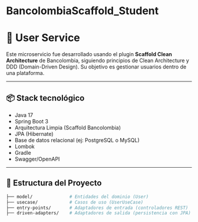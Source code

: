 # BancolombiaScaffold_Student
# 👤 User Service

Este microservicio fue desarrollado usando el plugin **Scaffold Clean Architecture** de Bancolombia, siguiendo principios de Clean Architecture y DDD (Domain-Driven Design). Su objetivo es gestionar usuarios dentro de una plataforma.

---

## 📦 Stack tecnológico

- Java 17
- Spring Boot 3
- Arquitectura Limpia (Scaffold Bancolombia)
- JPA (Hibernate)
- Base de datos relacional (ej: PostgreSQL o MySQL)
- Lombok
- Gradle
- Swagger/OpenAPI

---

## 🧱 Estructura del Proyecto

```bash
├── model/              # Entidades del dominio (User)
├── usecase/            # Casos de uso (UserUseCase)
├── entry-points/       # Adaptadores de entrada (controladores REST)
├── driven-adapters/    # Adaptadores de salida (persistencia con JPA)

